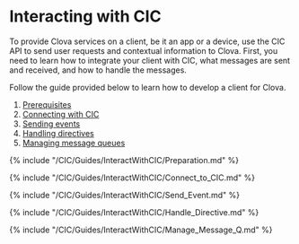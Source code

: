 # Interacting with CIC
To provide Clova services on a client, be it an app or a device, use the CIC API to send user requests and contextual information to Clova. First, you need to learn how to integrate your client with CIC, what messages are sent and received, and how to handle the messages.

Follow the guide provided below to learn how to develop a client for Clova.

1. [Prerequisites](#Preparation)
2. [Connecting with CIC](#ConnectToCIC)
3. [Sending events](#SendEvent)
4. [Handling directives](#HandleDirective)
5. [Managing message queues](#ManageMessageQ)

{% include "/CIC/Guides/InteractWithCIC/Preparation.md" %}

{% include "/CIC/Guides/InteractWithCIC/Connect_to_CIC.md" %}

{% include "/CIC/Guides/InteractWithCIC/Send_Event.md" %}

{% include "/CIC/Guides/InteractWithCIC/Handle_Directive.md" %}

{% include "/CIC/Guides/InteractWithCIC/Manage_Message_Q.md" %}
